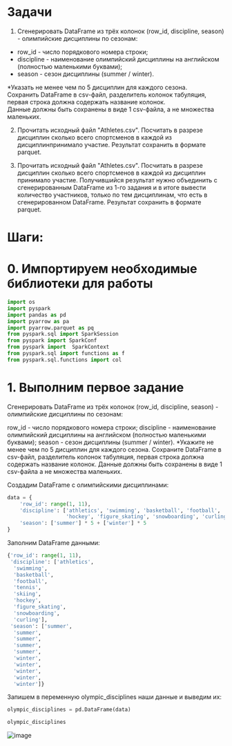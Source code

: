 # Задачи

1) Сгенерировать DataFrame из трёх колонок (row_id, discipline, season) - олимпийские дисциплины по сезонам:
- row_id - число порядкового номера строки;
- discipline - наименование олимпийский дисциплины на английском (полностью маленькими буквами);
- season - сезон дисциплины (summer / winter).

*Указать не менее чем по 5 дисциплин для каждого сезона.  
Сохранить DataFrame в csv-файл, разделитель колонок табуляция, первая строка должна содержать название колонок.  
Данные должны быть сохранены в виде 1 csv-файла, а не множества маленьких.

2) Прочитать исходный файл "Athletes.csv".
Посчитать в разрезе дисциплин сколько всего спортсменов в каждой из дисциплинпринимало участие.
Результат сохранить в формате parquet.

3) Прочитать исходный файл "Athletes.csv".
Посчитать в разрезе дисциплин сколько всего спортсменов в каждой из дисциплин принимало участие.
Получившийся результат нужно объединить с сгенерированным DataFrame из 1-го задания и в итоге вывести количество участников, только по тем дисциплинам, что есть в сгенерированном DataFrame.
Результат сохранить в формате parquet.

# Шаги:
# 0. Импортируем необходимые библиотеки для работы
```python
import os
import pyspark
import pandas as pd
import pyarrow as pa
import pyarrow.parquet as pq
from pyspark.sql import SparkSession
from pyspark import SparkConf
from pyspark import  SparkContext
from pyspark.sql import functions as f
from pyspark.sql.functions import col
```

# 1. Выполним первое задание  
Сгенерировать DataFrame из трёх колонок (row_id, discipline, season) - олимпийские дисциплины по сезонам:

row_id - число порядкового номера строки;
discipline - наименование олимпийский дисциплины на английском (полностью маленькими буквами);
season - сезон дисциплины (summer / winter).
*Укажите не менее чем по 5 дисциплин для каждого сезона.
Сохраните DataFrame в csv-файл, разделитель колонок табуляция, первая строка должна содержать название колонок.
Данные должны быть сохранены в виде 1 csv-файла а не множества маленьких.

Создадим DataFrame с олимпийскими дисциплинами:
```python
data = {
    'row_id': range(1, 11),
    'discipline': ['athletics', 'swimming', 'basketball', 'football', 'tennis', 'skiing', \
                   'hockey', 'figure_skating', 'snowboarding', 'curling'],
    'season': ['summer'] * 5 + ['winter'] * 5
}
```
Заполним DataFrame данными:
```python
{'row_id': range(1, 11),
 'discipline': ['athletics',
  'swimming',
  'basketball',
  'football',
  'tennis',
  'skiing',
  'hockey',
  'figure_skating',
  'snowboarding',
  'curling'],
 'season': ['summer',
  'summer',
  'summer',
  'summer',
  'summer',
  'winter',
  'winter',
  'winter',
  'winter',
  'winter']}
```
Запишем в переменную olympic_disciplines наши данные и выведим их:
```python
olympic_disciplines = pd.DataFrame(data)

olympic_disciplines
```

![image](https://github.com/poludin/project_full_cycle_etl/assets/70154853/b020b4db-5c26-46d6-9dd6-f4d289f310ec)


